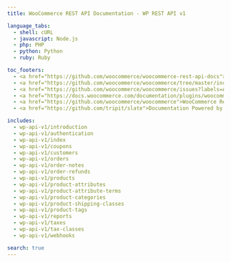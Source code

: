 ```yaml
---
title: WooCommerce REST API Documentation - WP REST API v1

language_tabs:
  - shell: cURL
  - javascript: Node.js
  - php: PHP
  - python: Python
  - ruby: Ruby

toc_footers:
  - <a href="https://github.com/woocommerce/woocommerce-rest-api-docs">Contributing to WC REST API Docs</a>
  - <a href="https://github.com/woocommerce/woocommerce/tree/master/includes/api">REST API Source on GitHub</a>
  - <a href="https://github.com/woocommerce/woocommerce/issues?labels=API&amp;page=1&amp;state=open">REST API Issues</a>
  - <a href="https://docs.woocommerce.com/documentation/plugins/woocommerce/">WooCommerce Documentation</a>
  - <a href="https://github.com/woocommerce/woocommerce">WooCommerce Repository</a>
  - <a href="https://github.com/tripit/slate">Documentation Powered by Slate</a>

includes:
  - wp-api-v1/introduction
  - wp-api-v1/authentication
  - wp-api-v1/index
  - wp-api-v1/coupons
  - wp-api-v1/customers
  - wp-api-v1/orders
  - wp-api-v1/order-notes
  - wp-api-v1/order-refunds
  - wp-api-v1/products
  - wp-api-v1/product-attributes
  - wp-api-v1/product-attribute-terms
  - wp-api-v1/product-categories
  - wp-api-v1/product-shipping-classes
  - wp-api-v1/product-tags
  - wp-api-v1/reports
  - wp-api-v1/taxes
  - wp-api-v1/tax-classes
  - wp-api-v1/webhooks

search: true
---
```

